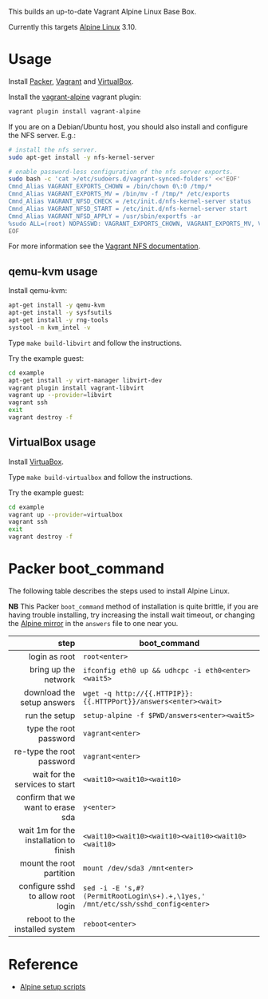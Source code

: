 This builds an up-to-date Vagrant Alpine Linux Base Box.

Currently this targets [Alpine Linux](https://alpinelinux.org/) 3.10.


# Usage

Install [Packer](https://www.packer.io/), [Vagrant](https://www.vagrantup.com/) and [VirtualBox](https://www.virtualbox.org/).

Install the [vagrant-alpine](https://github.com/maier/vagrant-alpine) vagrant plugin:

```bash
vagrant plugin install vagrant-alpine
```

If you are on a Debian/Ubuntu host, you should also install and configure the NFS server. E.g.:

```bash
# install the nfs server.
sudo apt-get install -y nfs-kernel-server

# enable password-less configuration of the nfs server exports.
sudo bash -c 'cat >/etc/sudoers.d/vagrant-synced-folders' <<'EOF'
Cmnd_Alias VAGRANT_EXPORTS_CHOWN = /bin/chown 0\:0 /tmp/*
Cmnd_Alias VAGRANT_EXPORTS_MV = /bin/mv -f /tmp/* /etc/exports
Cmnd_Alias VAGRANT_NFSD_CHECK = /etc/init.d/nfs-kernel-server status
Cmnd_Alias VAGRANT_NFSD_START = /etc/init.d/nfs-kernel-server start
Cmnd_Alias VAGRANT_NFSD_APPLY = /usr/sbin/exportfs -ar
%sudo ALL=(root) NOPASSWD: VAGRANT_EXPORTS_CHOWN, VAGRANT_EXPORTS_MV, VAGRANT_NFSD_CHECK, VAGRANT_NFSD_START, VAGRANT_NFSD_APPLY
EOF
```

For more information see the [Vagrant NFS documentation](https://www.vagrantup.com/docs/synced-folders/nfs.html).


## qemu-kvm usage

Install qemu-kvm:

```bash
apt-get install -y qemu-kvm
apt-get install -y sysfsutils
apt-get install -y rng-tools
systool -m kvm_intel -v
```

Type `make build-libvirt` and follow the instructions.

Try the example guest:

```bash
cd example
apt-get install -y virt-manager libvirt-dev
vagrant plugin install vagrant-libvirt
vagrant up --provider=libvirt
vagrant ssh
exit
vagrant destroy -f
```


## VirtualBox usage

Install [VirtuaBox](https://www.virtualbox.org/).

Type `make build-virtualbox` and follow the instructions.

Try the example guest:

```bash
cd example
vagrant up --provider=virtualbox
vagrant ssh
exit
vagrant destroy -f
```

# Packer boot_command

The following table describes the steps used to install Alpine Linux.

**NB** This Packer `boot_command` method of installation is quite brittle, if you are having trouble installing, try increasing the install wait timeout, or changing the [Alpine mirror](https://wiki.alpinelinux.org/wiki/Alpine_Linux:Mirrors) in the `answers` file to one near you.

| step                                   | boot_command                                                                    |
|---------------------------------------:|---------------------------------------------------------------------------------|
| login as root                          | `root<enter>`                                                                   |
| bring up the network                   | `ifconfig eth0 up && udhcpc -i eth0<enter><wait5>`                              |
| download the setup answers             | `wget -q http://{{.HTTPIP}}:{{.HTTPPort}}/answers<enter><wait>`                 |
| run the setup                          | `setup-alpine -f $PWD/answers<enter><wait5>`                                    |
| type the root password                 | `vagrant<enter>`                                                                |
| re-type the root password              | `vagrant<enter>`                                                                |
| wait for the services to start         | `<wait10><wait10><wait10>`                                                      |
| confirm that we want to erase sda      | `y<enter>`                                                                      |
| wait 1m for the installation to finish | `<wait10><wait10><wait10><wait10><wait10><wait10>`                              |
| mount the root partition               | `mount /dev/sda3 /mnt<enter>`                                                   |
| configure sshd to allow root login     | `sed -i -E 's,#?(PermitRootLogin\s+).+,\1yes,' /mnt/etc/ssh/sshd_config<enter>` |
| reboot to the installed system         | `reboot<enter>`                                                                 |

# Reference

* [Alpine setup scripts](https://wiki.alpinelinux.org/wiki/Alpine_setup_scripts)
